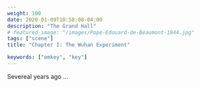 ```yaml
---
weight: 100
date: 2020-01-09T10:58:08-04:00
description: "The Grand Hall"
# featured_image: "/images/Pope-Edouard-de-Beaumont-1844.jpg"
tags: ["scene"]
title: "Chapter I: The Wuhan Experiment"

keywords: ["omkey", "key"]
---
```


Severeal years ago ...
